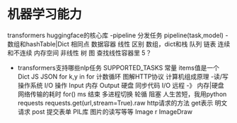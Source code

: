 # 机器学习能力
transformers huggingface的核心库
-pipeline 分发任务
    pipeline(task,model)
-数组和hashTable|Dict
    相同点
        数据容器 线性
    区别
        数组，dict和栈 队列 链表  连续和不连续 内存空间
        非线性 树 图
        查找线性容器里 5？
- transformers支持哪些nlp任务
    SUPPORTED_TASKS 常量
    items值是一个Dict JS JSON
    for k,y in  for 计数循环
    图解HTTP协议
    计算机组成原理
-读/写 操作系统 I/O 操作 Input 内存 Output 硬盘
    同步代码 I/O 远程 -》 内存|硬盘 网络传输的耗时 
    for() ms 结束 多进程切换 轮循
    阻塞
人生苦短，我用python
    requests
    requests.get(url,stream=True).raw
    http请求的方法 get表示 明文请求
    post 提交表单
        PIL库 图片的读写等等
            Image r
            ImageDraw